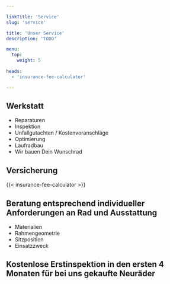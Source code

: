 ```yaml
---

linkTitle: 'Service'
slug: 'service'

title: 'Unser Service' 
description: 'TODO'

menu:
  top:
    weight: 5
    
heads:
  - 'insurance-fee-calculator'

---
```



## Werkstatt

+   Reparaturen
+   Inspektion
+   Unfallgutachten / Kostenvoranschläge
+   Optimierung
+   Laufradbau
+   Wir bauen Dein Wunschrad


## Versicherung

{{< insurance-fee-calculator >}}


## Beratung entsprechend individueller Anforderungen an Rad und Ausstattung

+   Materialien
+   Rahmengeometrie
+   Sitzposition
+   Einsatzzweck


## Kostenlose Erstinspektion in den ersten 4 Monaten für bei uns gekaufte Neuräder
